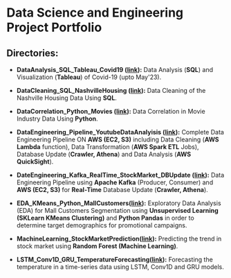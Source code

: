 # Data Science and Engineering Project Portfolio

## Directories:

- **DataAnalysis_SQL_Tableau_Covid19 ([link](DataAnalysis_SQL_Tableau_Covid19)):** Data Analysis (**SQL**) and Visualization (**Tableau**) of Covid-19 (upto May'23).

- **DataCleaning_SQL_NashvilleHousing ([link](DataCleaning_SQL_NashvilleHousing)):** Data Cleaning of the Nashville Housing Data Using **SQL**.

- **DataCorrelation_Python_Movies ([link](DataCorrelation_Python_Movies)):** Data Correlation in Movie Industry Data Using **Python**.

- **DataEngineering_Pipeline_YoutubeDataAnalyisis ([link](DataEngineering_Pipeline_YoutubeDataAnalyisis)):** Complete Data Engineering Pipeline ON **AWS (EC2, S3)** including Data Cleaning (**AWS Lambda** function), Data Transformation (**AWS Spark ETL** Jobs), Database Update (**Crawler, Athena**) and Data Analysis (**AWS QuickSight**).

- **DateEngineering_Kafka_RealTime_StockMarket_DBUpdate ([link](DateEngineering_Kafka_RealTime_StockMarket_DBUpdate)):** Data Engineering Pipeline using **Apache Kafka** (Producer, Consumer) and **AWS (EC2, S3)** for **Real-Time** Database Update (**Crawler, Athena**).

- **EDA_KMeans_Python_MallCustomers([link](EDA_KMeans_Python_MallCustomers)):** Exploratory Data Analysis (EDA) for Mall Customers Segmentation using **Unsupervised Learning (SKLearn KMeans Clustering)** and **Python Pandas** in order to determine target demographics for promotional campaigns. 

- **MachineLearning_StockMarketPrediction([link](MachineLearning_StockMarketPrediction)):** Predicting the trend in stock market using **Random Forest (Machine Learning)**.

- **LSTM_Conv1D_GRU_TemperatureForecasting([link](LSTM_Conv1D_GRU_TemperatureForecasting)):** Forecasting the temperature in a time-series data using LSTM, Conv1D and GRU models.